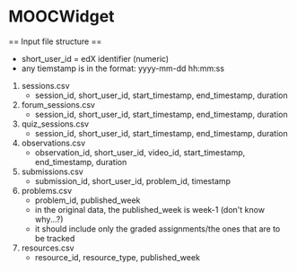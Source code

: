 # MOOCWidget

== Input file structure ==
* short_user_id = edX identifier (numeric)
* any tiemstamp is in the format: yyyy-mm-dd hh:mm:ss

1. sessions.csv
      - session_id, short_user_id,	start_timestamp,	end_timestamp,	duration
2. forum_sessions.csv
      - session_id,	short_user_id,	start_timestamp,	end_timestamp,	duration
3. quiz_sessions.csv
      - session_id,	short_user_id,	start_timestamp,	end_timestamp,	duration
4. observations.csv
      - observation_id,	short_user_id,	video_id, start_timestamp, end_timestamp, duration
5. submissions.csv
      - submission_id,	short_user_id,	problem_id, timestamp
6. problems.csv
      - problem_id, published_week
      - in the original data, the published_week is week-1 (don't know why...?)
      - it should include only the graded assignments/the ones that are to be tracked
5. resources.csv
      - resource_id, resource_type,	published_week
